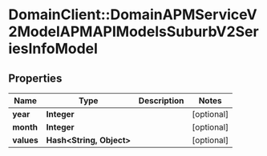 # DomainClient::DomainAPMServiceV2ModelAPMAPIModelsSuburbV2SeriesInfoModel

## Properties
Name | Type | Description | Notes
------------ | ------------- | ------------- | -------------
**year** | **Integer** |  | [optional] 
**month** | **Integer** |  | [optional] 
**values** | **Hash&lt;String, Object&gt;** |  | [optional] 


